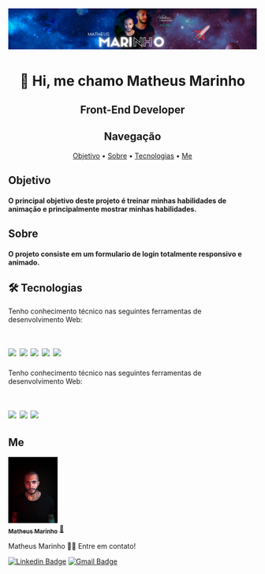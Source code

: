 <h1 align="center">
  <img alt="NextLevelWeek" title="#NextLevelWeek" src="./Banner.png" />
</h1>

<h1 align="center">👋 Hi, me chamo Matheus Marinho </h1> 
<h2 align="center"> Front-End Developer </h2>






<h2 align="center" > Navegação </h2>

<p align="center">
 <a href="#objetivo">Objetivo</a> •
 <a href="#sobre">Sobre</a> • 
 <a href="#tecnologias">Tecnologias</a> • 
 <a href="#autor">Me</a>
</p>



<h2 align="left" id="objetivo">  Objetivo </h2>

<h4> O principal objetivo deste projeto é treinar minhas habilidades de animação e principalmente mostrar minhas habilidades. </h4>

<h2 align="left" id="sobre">  Sobre </h2>

<h4>  O projeto consiste em um formulario de login totalmente responsivo e animado.  </h4>



<h2 align="left" id="tecnologias"> 🛠 Tecnologias </h2>

Tenho conhecimento técnico nas seguintes ferramentas de desenvolvimento Web:


<h1 aling="center">
<img  src="https://img.shields.io/static/v1?label=&message=HTML5&color=critical&style=for-the-badge&logo=ghost"/> <img src="https://img.shields.io/static/v1?label=&message=CANVA&color=blue&style=for-the-badge&logo=ghost"/> <img src="https://img.shields.io/static/v1?label=&message=CSS3&color=9cf&style=for-the-badge&logo=ghost"/> <img src="https://img.shields.io/static/v1?label=&message=JAVASCRIPT&color=yellow&style=for-the-badge&logo=ghost"/>  <img src="https://img.shields.io/static/v1?label=&message=REACT&color=blue&style=for-the-badge&logo=ghost"/>
</h1>

Tenho conhecimento técnico nas seguintes ferramentas de desenvolvimento Web:

<h1 aling="center">
<img  src="https://img.shields.io/static/v1?label=&message=Adobe_PhotoShop&color=blue&style=for-the-badge&logo=ghost"/> <img src="https://img.shields.io/static/v1?label=&message=Figma&color=critical&style=for-the-badge&logo=ghost"/>  <img src="https://img.shields.io/static/v1?label=&message=Adobe_Illustrator&color=yellow&style=for-the-badge&logo=ghost"/>
</h1>




<h2 align="left" id="autor">  Me </h2>


<a href="#">
 <img src="Me.jpeg" width="100px;" alt="" />
 <br />
 <sub><b>Matheus Marinho</b></sub></a> <a href="#" title="Matheus Marinho">🚀</a>


 Matheus Marinho 👋🏽 Entre em contato!

[![Linkedin Badge](https://img.shields.io/badge/-Matheus-blue?style=flat-square&logo=Linkedin&logoColor=white&link=https://www.linkedin.com/in/matheus-marinho-3010)](https://www.linkedin.com/in/matheus-marinho-3010) 
[![Gmail Badge](https://img.shields.io/badge/-matheus152009dos@gmail.com-c14438?style=flat-square&logo=Gmail&logoColor=white&link=mailto:matheus152009dos@gmail.com)](mailto:matheus152009dos@gmail.com)
